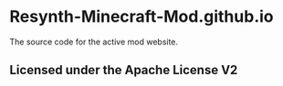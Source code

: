 # Resynth-Minecraft-Mod.github.io
The source code for the active mod website.

## Licensed under the Apache License V2
